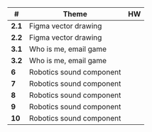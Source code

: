 | #       | Theme                    | HW  |
| ------- | ------------------------ | --- |
| **2.1** | Figma vector drawing     |     |
| **2.2** | Figma vector drawing     |     |
| **3.1** | Who is me, email game    |     |
| **3.2** | Who is me, email game    |     |
| **6**   | Robotics sound component |     |
| **7**   | Robotics sound component |     |
| **8**   | Robotics sound component |     |
| **9**   | Robotics sound component |     |
| **10**  | Robotics sound component |     |
